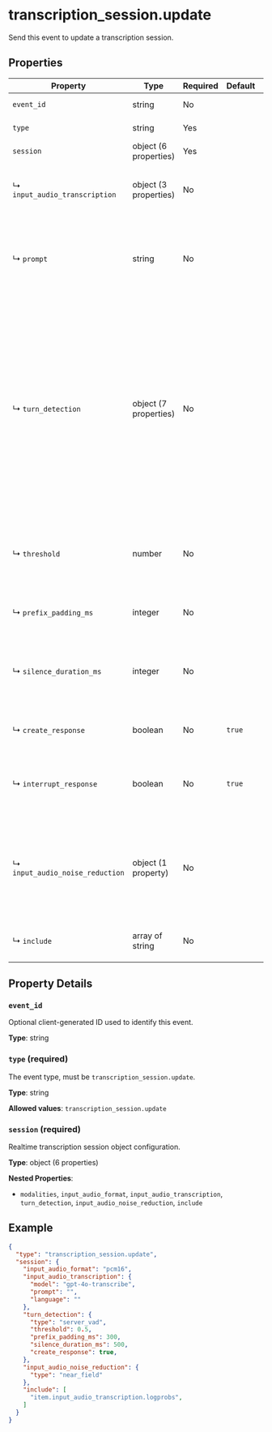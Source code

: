 # transcription_session.update

Send this event to update a transcription session.


## Properties

| Property | Type | Required | Default | Allowed Values | Description |
| -------- | ---- | -------- | ------- | -------------- | ----------- |
| `event_id` | string | No |  |  | Optional client-generated ID used to identify this event. |
| `type` | string | Yes |  | `transcription_session.update` | The event type, must be `transcription_session.update`. |
| `session` | object (6 properties) | Yes |  |  | Realtime transcription session object configuration. |
|   ↳ `input_audio_transcription` | object (3 properties) | No |  |  | Configuration for input audio transcription. The client can optionally set the language and prompt for transcription, these offer additional guidance to the transcription service. <br>  |
|     ↳ `prompt` | string | No |  |  | An optional text to guide the model's style or continue a previous audio <br> segment. <br> For `whisper-1`, the [prompt is a list of keywords](/docs/guides/speech-to-text#prompting). <br> For `gpt-4o-transcribe` models, the prompt is a free text string, for example "expect words related to technology". <br>  |
|   ↳ `turn_detection` | object (7 properties) | No |  |  | Configuration for turn detection, ether Server VAD or Semantic VAD. This can be set to `null` to turn off, in which case the client must manually trigger model response. <br> Server VAD means that the model will detect the start and end of speech based on audio volume and respond at the end of user speech. <br> Semantic VAD is more advanced and uses a turn detection model (in conjuction with VAD) to semantically estimate whether the user has finished speaking, then dynamically sets a timeout based on this probability. For example, if user audio trails off with "uhhm", the model will score a low probability of turn end and wait longer for the user to continue speaking. This can be useful for more natural conversations, but may have a higher latency. <br>  |
|     ↳ `threshold` | number | No |  |  | Used only for `server_vad` mode. Activation threshold for VAD (0.0 to 1.0), this defaults to 0.5. A  <br> higher threshold will require louder audio to activate the model, and  <br> thus might perform better in noisy environments. <br>  |
|     ↳ `prefix_padding_ms` | integer | No |  |  | Used only for `server_vad` mode. Amount of audio to include before the VAD detected speech (in  <br> milliseconds). Defaults to 300ms. <br>  |
|     ↳ `silence_duration_ms` | integer | No |  |  | Used only for `server_vad` mode. Duration of silence to detect speech stop (in milliseconds). Defaults  <br> to 500ms. With shorter values the model will respond more quickly,  <br> but may jump in on short pauses from the user. <br>  |
|     ↳ `create_response` | boolean | No | `true` |  | Whether or not to automatically generate a response when a VAD stop event occurs. Not available for transcription sessions. <br>  |
|     ↳ `interrupt_response` | boolean | No | `true` |  | Whether or not to automatically interrupt any ongoing response with output to the default <br> conversation (i.e. `conversation` of `auto`) when a VAD start event occurs. Not available for transcription sessions. <br>  |
|   ↳ `input_audio_noise_reduction` | object (1 property) | No |  |  | Configuration for input audio noise reduction. This can be set to `null` to turn off. <br> Noise reduction filters audio added to the input audio buffer before it is sent to VAD and the model. <br> Filtering the audio can improve VAD and turn detection accuracy (reducing false positives) and model performance by improving perception of the input audio. <br>  |
|   ↳ `include` | array of string | No |  |  | The set of items to include in the transcription. Current available items are: <br> - `item.input_audio_transcription.logprobs` <br>  |

## Property Details

### `event_id`

Optional client-generated ID used to identify this event.

**Type**: string

### `type` (required)

The event type, must be `transcription_session.update`.

**Type**: string

**Allowed values**: `transcription_session.update`

### `session` (required)

Realtime transcription session object configuration.

**Type**: object (6 properties)

**Nested Properties**:

* `modalities`, `input_audio_format`, `input_audio_transcription`, `turn_detection`, `input_audio_noise_reduction`, `include`

## Example

```json
{
  "type": "transcription_session.update",
  "session": {
    "input_audio_format": "pcm16",
    "input_audio_transcription": {
      "model": "gpt-4o-transcribe",
      "prompt": "",
      "language": ""
    },
    "turn_detection": {
      "type": "server_vad",
      "threshold": 0.5,
      "prefix_padding_ms": 300,
      "silence_duration_ms": 500,
      "create_response": true,
    },
    "input_audio_noise_reduction": {
      "type": "near_field"
    },
    "include": [
      "item.input_audio_transcription.logprobs",
    ]
  }
}

```

